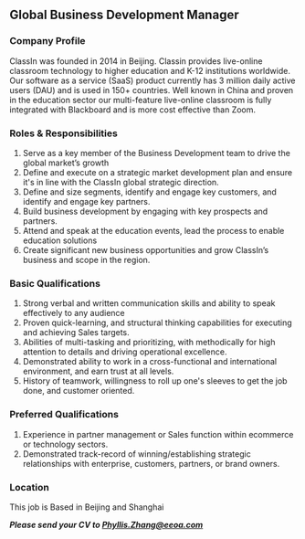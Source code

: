 ## Global Business Development Manager

### Company Profile
ClassIn was founded in 2014 in Beijing. Classin provides live-online classroom technology to higher education and K-12 institutions worldwide. Our software as a service (SaaS) product currently has 3 million daily active users (DAU) and is used in 150+ countries. Well known in China and proven in the education sector our multi-feature live-online classroom is fully integrated with Blackboard and is more cost effective than Zoom. 

### Roles & Responsibilities
1.	Serve as a key member of the Business Development team to drive the global market’s growth
2.	Define and execute on a strategic market development plan and ensure it's in line with the ClassIn global strategic direction. 
3.	Define and size segments, identify and engage key customers, and identify and engage key partners.
4.	Build business development by engaging with key prospects and partners.
5.	Attend and speak at the education events, lead the process to enable education solutions 
6.	Create significant new business opportunities and grow ClassIn’s business and scope in the region.

### Basic Qualifications
1.	Strong verbal and written communication skills and ability to speak effectively to any audience
2.	Proven quick-learning, and structural thinking capabilities for executing and achieving Sales targets.
3.	Abilities of multi-tasking and prioritizing, with methodically for high attention to details and driving operational excellence.
4.	Demonstrated ability to work in a cross-functional and international environment, and earn trust at all levels.
5.	History of teamwork, willingness to roll up one's sleeves to get the job done, and customer oriented.

### Preferred Qualifications
1.	Experience in partner management or Sales function within ecommerce or technology sectors.
2.	Demonstrated track-record of winning/establishing strategic relationships with enterprise, customers, partners, or brand owners.

### Location
This job is Based in Beijing and Shanghai

***Please send your CV to Phyllis.Zhang@eeoa.com***

